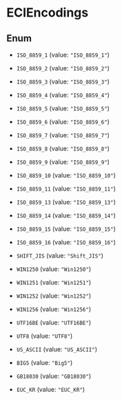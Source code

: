 
# ECIEncodings

## Enum


* `ISO_8859_1` (value: `"ISO_8859_1"`)

* `ISO_8859_2` (value: `"ISO_8859_2"`)

* `ISO_8859_3` (value: `"ISO_8859_3"`)

* `ISO_8859_4` (value: `"ISO_8859_4"`)

* `ISO_8859_5` (value: `"ISO_8859_5"`)

* `ISO_8859_6` (value: `"ISO_8859_6"`)

* `ISO_8859_7` (value: `"ISO_8859_7"`)

* `ISO_8859_8` (value: `"ISO_8859_8"`)

* `ISO_8859_9` (value: `"ISO_8859_9"`)

* `ISO_8859_10` (value: `"ISO_8859_10"`)

* `ISO_8859_11` (value: `"ISO_8859_11"`)

* `ISO_8859_13` (value: `"ISO_8859_13"`)

* `ISO_8859_14` (value: `"ISO_8859_14"`)

* `ISO_8859_15` (value: `"ISO_8859_15"`)

* `ISO_8859_16` (value: `"ISO_8859_16"`)

* `SHIFT_JIS` (value: `"Shift_JIS"`)

* `WIN1250` (value: `"Win1250"`)

* `WIN1251` (value: `"Win1251"`)

* `WIN1252` (value: `"Win1252"`)

* `WIN1256` (value: `"Win1256"`)

* `UTF16BE` (value: `"UTF16BE"`)

* `UTF8` (value: `"UTF8"`)

* `US_ASCII` (value: `"US_ASCII"`)

* `BIG5` (value: `"Big5"`)

* `GB18030` (value: `"GB18030"`)

* `EUC_KR` (value: `"EUC_KR"`)



